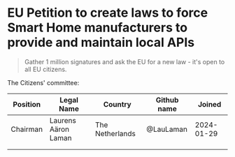 # EU Petition to create laws to force Smart Home manufacturers to provide and maintain local APIs

> Gather 1 million signatures and ask the EU for a new law - it's open to all EU citizens.



The Citizens' committee:

| Position | Legal Name          | Country         | Github name | Joined     |
|----------|---------------------|-----------------|-------------|------------|
| Chairman | Laurens Aäron Laman | The Netherlands | @LauLaman   | 2024-01-29 |
|          |                     |                 |             |            |
|          |                     |                 |             |            |